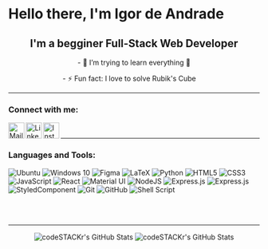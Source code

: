 # Hello there, I'm Igor de Andrade 

<h2 align="center"> 
I'm a begginer Full-Stack Web Developer
</h2 >
<p align="center">
- 🌱 I’m trying to learn everything 🤣
</p>
<p align="center">
- ⚡ Fun fact: I love to solve Rubik's Cube
<img  width="15" height="15" src="https://user-images.githubusercontent.com/21049910/110878670-60883800-82ba-11eb-96c5-7a0ad3b7adb3.png">
</p>

---

### Connect with me:

<a href="mailto:ig.vp@hotmail.com"><img align="left" alt="Mail" width="32px" src="https://user-images.githubusercontent.com/21049910/110874192-18651780-82b2-11eb-95bd-f042a1b9856f.png" /> </a>
  
<a href="https://www.linkedin.com/in/igor-andrade-4344b8136/"><img align="left" alt="LinkedIn" width="32px" src="https://user-images.githubusercontent.com/21049910/110874234-27e46080-82b2-11eb-9c82-50d8e24a5d97.png" /></a>

<a href="https://www.instagram.com/grande_igor/"><img align="left" alt="Instagram" width="32px" src="https://user-images.githubusercontent.com/21049910/110880749-dc37b400-82bd-11eb-9200-c6849a15899b.png" /></a>

<br/>

---

### Languages and Tools:
<p>
<img alt="Ubuntu" src="https://img.shields.io/badge/Ubuntu-E95420?style=for-the-badge&logo=ubuntu&logoColor=white" />
<img alt="Windows 10" src="https://img.shields.io/badge/Windows-0078D6?style=for-the-badge&logo=windows&logoColor=white" />
<img alt="Figma" src="https://img.shields.io/badge/figma%20-%23F24E1E.svg?&style=for-the-badge&logo=figma&logoColor=white"/>
<img alt="LaTeX" src="https://img.shields.io/badge/latex%20-%23008080.svg?&style=for-the-badge&logo=latex&logoColor=white"/>
<img alt="Python" src="https://img.shields.io/badge/python%20-%2314354C.svg?&style=for-the-badge&logo=python&logoColor=white"/>
<img alt="HTML5" src="https://img.shields.io/badge/html5%20-%23E34F26.svg?&style=for-the-badge&logo=html5&logoColor=white"/>
<img alt="CSS3" src="https://img.shields.io/badge/css3%20-%231572B6.svg?&style=for-the-badge&logo=css3&logoColor=white"/>
<img alt="JavaScript" src="https://img.shields.io/badge/javascript%20-%23323330.svg?&style=for-the-badge&logo=javascript&logoColor=%23F7DF1E"/>
<img alt="React" src="https://img.shields.io/badge/react%20-%2320232a.svg?&style=for-the-badge&logo=react&logoColor=%2361DAFB"/>
<img alt="Material UI" src="https://img.shields.io/badge/material%20ui%20-%230081CB.svg?&style=for-the-badge&logo=material-ui&logoColor=white"/>
<img alt="NodeJS" src="https://img.shields.io/badge/node.js%20-%2343853D.svg?&style=for-the-badge&logo=node.js&logoColor=white"/>
<img alt="Express.js" src="https://img.shields.io/badge/express.js%20-%23404d59.svg?&style=for-the-badge"/>
<img alt="Express.js" src="https://img.shields.io/badge/formik%20-%23404d59.svg?&style=for-the-badge"/>
<img alt="StyledComponent" src="https://img.shields.io/badge/StyledComponent%20-%23404d59.svg?&style=for-the-badge"/>
<img alt="Git" src="https://img.shields.io/badge/git%20-%23F05033.svg?&style=for-the-badge&logo=git&logoColor=white"/>
<img alt="GitHub" src="https://img.shields.io/badge/github%20-%23121011.svg?&style=for-the-badge&logo=github&logoColor=white"/>
<img alt="Shell Script" src="https://img.shields.io/badge/shell_script%20-%23121011.svg?&style=for-the-badge&logo=gnu-bash&logoColor=white"/>
</p>
<br />
<br />

---

<p align="center">
  <img align="center" alt="codeSTACKr's GitHub Stats" src="https://github-readme-stats.codestackr.vercel.app/api?username=andradeigor&show_icons=true&hide_border=true&theme=radical" />
  <img align="center" alt="codeSTACKr's GitHub Stats" src="https://github-readme-stats.vercel.app/api/top-langs/?username=andradeigor&show_icons=true&hide_border=true&theme=radical" />

</p>
